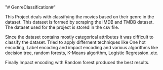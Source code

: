 
"# GenreClassification#"

This Project deals with classifying the movies based on their genre in the dataset. This dataset is formed by scraping the IMDB and TMDB dataset. The dataset used for the project is stored in the csv file.

Since the dataset contains mostly categorical attributes it was difficult to classify the dataset. 
Tried to apply differnent techniques like One hot encoding, Label encoding and impact encoding and various algorithms like decision tree, random forests, K-Means algorithm, Logistic Regression..etc.

Finally Impact encoding with Random forest produced the best results.
